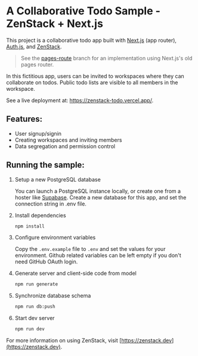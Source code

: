 # A Collaborative Todo Sample - ZenStack + Next.js

This project is a collaborative todo app built with [Next.js](https://nextjs.org) (app router), [Auth.js](https://authjs.dev/), and [ZenStack](https://zenstack.dev).

> See the [pages-route](https://github.com/zenstackhq/sample-todo-nextjs-tanstack/tree/pages-route) branch for an implementation using Next.js's old pages router.

In this fictitious app, users can be invited to workspaces where they can collaborate on todos. Public todo lists are visible to all members in the workspace.

See a live deployment at: https://zenstack-todo.vercel.app/.

## Features:

-   User signup/signin
-   Creating workspaces and inviting members
-   Data segregation and permission control

## Running the sample:

1. Setup a new PostgreSQL database

    You can launch a PostgreSQL instance locally, or create one from a hoster like [Supabase](https://supabase.com). Create a new database for this app, and set the connection string in .env file.

1. Install dependencies

    ```bash
    npm install
    ```

1. Configure environment variables

    Copy the `.env.example` file to `.env` and set the values for your environment. Github related variables can be left empty if you don't need GitHub OAuth login.

1. Generate server and client-side code from model

    ```bash
    npm run generate
    ```

1. Synchronize database schema

    ```bash
    npm run db:push
    ```

1. Start dev server

    ```bash
    npm run dev
    ```

For more information on using ZenStack, visit [https://zenstack.dev](https://zenstack.dev).
